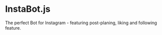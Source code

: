 # InstaBot.js
The perfect Bot for Instagram - featuring post-planing, liking and following feature.
